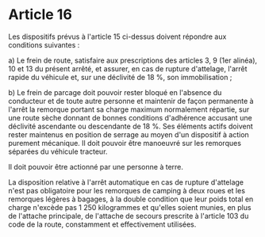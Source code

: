 # Article 16

Les dispositifs prévus à l'article 15 ci-dessus doivent répondre aux conditions suivantes :

a) Le frein de route, satisfaire aux prescriptions des articles 3, 9 (1er alinéa), 10 et 13 du présent arrêté, et assurer, en cas de rupture d'attelage, l'arrêt rapide du véhicule et, sur une déclivité de 18 %, son immobilisation ;

b) Le frein de parcage doit pouvoir rester bloqué en l'absence du conducteur et de toute autre personne et maintenir de façon permanente à l'arrêt la remorque portant sa charge maximum normalement répartie, sur une route sèche donnant de bonnes conditions d'adhérence accusant une déclivité ascendante ou descendante de 18 %. Ses éléments actifs doivent rester maintenus en position de serrage au moyen d'un dispositif à action purement mécanique. Il doit pouvoir être manoeuvré sur les remorques séparées du véhicule tracteur.

Il doit pouvoir être actionné par une personne à terre.

La disposition relative à l'arrêt automatique en cas de rupture d'attelage n'est pas obligatoire pour les remorques de camping à deux roues et les remorques légères à bagages, à la double condition que leur poids total en charge n'excède pas 1 250 kilogrammes et qu'elles soient munies, en plus de l'attache principale, de l'attache de secours prescrite à l'article 103 du code de la route, constamment et effectivement utilisées.

